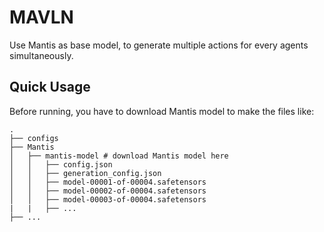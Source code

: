 # MAVLN

Use Mantis as base model, to generate multiple actions for every agents simultaneously.

## Quick Usage
Before running, you have to download Mantis model to make the files like:
```
.
├── configs
├── Mantis 
│   ├── mantis-model # download Mantis model here
│   │   ├── config.json
│   │   ├── generation_config.json
│   │   ├── model-00001-of-00004.safetensors
│   │   ├── model-00002-of-00004.safetensors
│   │   ├── model-00003-of-00004.safetensors
|   |   ├── ...
├── ...
```